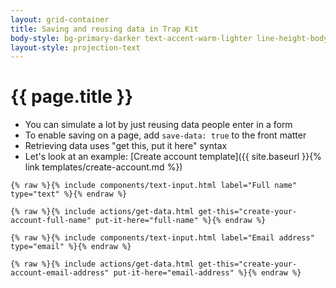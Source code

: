 ```yaml
---
layout: grid-container
title: Saving and reusing data in Trap Kit
body-style: bg-primary-darker text-accent-warm-lighter line-height-body-4 padding-bottom-9 font-body-lg slide
layout-style: projection-text
---
```


# {{ page.title }}

- You can simulate a lot by just reusing data people enter in a form
- To enable saving on a page, add `save-data: true` to the front matter
- Retrieving data uses "get this, put it here" syntax
- Let's look at an example: [Create account template]({{ site.baseurl }}{% link templates/create-account.md %})

```
{% raw %}{% include components/text-input.html label="Full name" type="text" %}{% endraw %}

{% raw %}{% include actions/get-data.html get-this="create-your-account-full-name" put-it-here="full-name" %}{% endraw %}

{% raw %}{% include components/text-input.html label="Email address" type="email" %}{% endraw %}

{% raw %}{% include actions/get-data.html get-this="create-your-account-email-address" put-it-here="email-address" %}{% endraw %}
```